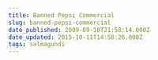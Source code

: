 ```yaml
---
title: Banned Pepsi Commercial
slug: banned-pepsi-commercial
date_published: 2009-09-18T21:58:14.000Z
date_updated: 2015-10-11T14:58:26.000Z
tags: salmagundi
---
```



